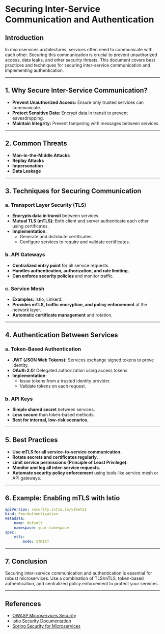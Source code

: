 # Securing Inter-Service Communication and Authentication

## Introduction

In microservices architectures, services often need to communicate with each other. Securing this communication is crucial to prevent unauthorized access, data leaks, and other security threats. This document covers best practices and techniques for securing inter-service communication and implementing authentication.

---

## 1. Why Secure Inter-Service Communication?

- **Prevent Unauthorized Access:** Ensure only trusted services can communicate.
- **Protect Sensitive Data:** Encrypt data in transit to prevent eavesdropping.
- **Maintain Integrity:** Prevent tampering with messages between services.

---

## 2. Common Threats

- **Man-in-the-Middle Attacks**
- **Replay Attacks**
- **Impersonation**
- **Data Leakage**

---

## 3. Techniques for Securing Communication

### a. Transport Layer Security (TLS)

- **Encrypts data in transit** between services.
- **Mutual TLS (mTLS):** Both client and server authenticate each other using certificates.
- **Implementation:**
  - Generate and distribute certificates.
  - Configure services to require and validate certificates.

### b. API Gateways

- **Centralized entry point** for all service requests.
- **Handles authentication, authorization, and rate limiting.**
- **Can enforce security policies** and monitor traffic.

### c. Service Mesh

- **Examples:** Istio, Linkerd.
- **Provides mTLS, traffic encryption, and policy enforcement** at the network layer.
- **Automatic certificate management** and rotation.

---

## 4. Authentication Between Services

### a. Token-Based Authentication

- **JWT (JSON Web Tokens):** Services exchange signed tokens to prove identity.
- **OAuth 2.0:** Delegated authorization using access tokens.
- **Implementation:**
  - Issue tokens from a trusted identity provider.
  - Validate tokens on each request.

### b. API Keys

- **Simple shared secret** between services.
- **Less secure** than token-based methods.
- **Best for internal, low-risk scenarios.**

---

## 5. Best Practices

- **Use mTLS for all service-to-service communication.**
- **Rotate secrets and certificates regularly.**
- **Limit service permissions (Principle of Least Privilege).**
- **Monitor and log all inter-service requests.**
- **Automate security policy enforcement** using tools like service mesh or API gateways.

---

## 6. Example: Enabling mTLS with Istio

```yaml
apiVersion: security.istio.io/v1beta1
kind: PeerAuthentication
metadata:
    name: default
    namespace: your-namespace
spec:
    mtls:
        mode: STRICT
```

---

## 7. Conclusion

Securing inter-service communication and authentication is essential for robust microservices. Use a combination of TLS/mTLS, token-based authentication, and centralized policy enforcement to protect your services.

---

## References

- [OWASP Microservices Security](https://owasp.org/www-project-api-security/)
- [Istio Security Documentation](https://istio.io/latest/docs/concepts/security/)
- [Spring Security for Microservices](https://spring.io/projects/spring-security)
